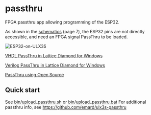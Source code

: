 # passthru 

FPGA passthru app allowing programming of the ESP32. 

As shown in the [schematics](../doc/schematics.pdf) (page 7), the ESP32 pins are not directly accessible, and need an FPGA signal PassThru to be loaded.

![ESP32-on-ULX3S](./images/ESP32-on-ULX3S.PNG )

[VHDL PassThru in Lattice Diamond for Windows](./Diamond/README.md)

[Verilog PassThru in Lattice Diamond for Windows](./Diamond/README.md)

[PassThru using Open Source](./OpenSource/README.md)

## Quick start
See [bin/upload_passthru.sh](../bin/upload_passthru.sh) or  [bin/upload_passthru.bat](../bin/upload_passthru.bat)
For additional passthru info, see https://github.com/emard/ulx3s-passthru
